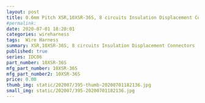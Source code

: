 ```yaml
---
layout: post
title: 0.6mm Pitch XSR,10XSR-36S, 8 circuits Insulation Displacement Connectors (Wire-to-Board type)
#permalink: 
date: 2020-07-01 18:20:01
categories: wireharness
tags:  Wire Harness
summary: XSR,10XSR-36S, 8 circuits Insulation Displacement Connectors (Wire-to-Board type),0.6,0.2A,30V,Side entry
published: true 
series: IDC06
part_number: 10XSR-36S
mfg_part_number: 10XSR-36S
mfg_part_number2: 10XSR-36S
price: 0.00
thumb_img: static/202007/395-thumb-20200701182136.jpg
small_img: static/202007/395-20200701182136.jpg
---
```



